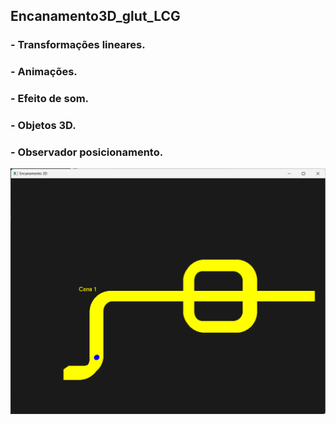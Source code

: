 ## Encanamento3D_glut_LCG

### - Transformações lineares.

### - Animações.

### - Efeito de som.

### - Objetos 3D.

### - Observador posicionamento.

<div align="center">
<img src="https://github.com/JoaoVNSouza/Encanamento3D_glut_LCG/blob/main/screenshot3D.png" width=800px/>
</div>
